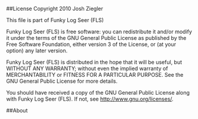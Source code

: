 ##License 
Copyright 2010 Josh Ziegler

This file is part of Funky Log Seer (FLS) 

Funky Log Seer (FLS) is free software: you can redistribute it and/or modify
it under the terms of the GNU General Public License as published by
the Free Software Foundation, either version 3 of the License, or
(at your option) any later version.

Funky Log Seer (FLS) is distributed in the hope that it will be useful,
but WITHOUT ANY WARRANTY; without even the implied warranty of
MERCHANTABILITY or FITNESS FOR A PARTICULAR PURPOSE. See the
GNU General Public License for more details.

You should have received a copy of the GNU General Public License
along with Funky Log Seer (FLS). If not, see <http://www.gnu.org/licenses/>.

##About



